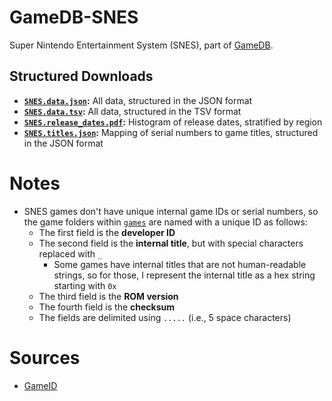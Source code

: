 # GameDB-SNES
Super Nintendo Entertainment System (SNES), part of [GameDB](https://github.com/niemasd/GameDB).

## Structured Downloads
* **[`SNES.data.json`](https://github.com/niemasd/GameDB-SNES/releases/latest/download/SNES.data.json):** All data, structured in the JSON format
* **[`SNES.data.tsv`](https://github.com/niemasd/GameDB-SNES/releases/latest/download/SNES.data.tsv):** All data, structured in the TSV format
* **[`SNES.release_dates.pdf`](https://github.com/niemasd/GameDB-SNES/releases/latest/download/SNES.release_dates.pdf):** Histogram of release dates, stratified by region
* **[`SNES.titles.json`](https://github.com/niemasd/GameDB-SNES/releases/latest/download/SNES.titles.json):** Mapping of serial numbers to game titles, structured in the JSON format

# Notes

* SNES games don't have unique internal game IDs or serial numbers, so the game folders within [`games`](games) are named with a unique ID as follows:
    * The first field is the **developer ID**
    * The second field is the **internal title**, but with special characters replaced with `_`
        * Some games have internal titles that are not human-readable strings, so for those, I represent the internal title as a hex string starting with `0x`
    * The third field is the **ROM version**
    * The fourth field is the **checksum**
    * The fields are delimited using `.....` (i.e., 5 space characters)

# Sources
* [GameID](https://github.com/niemasd/GameID)
